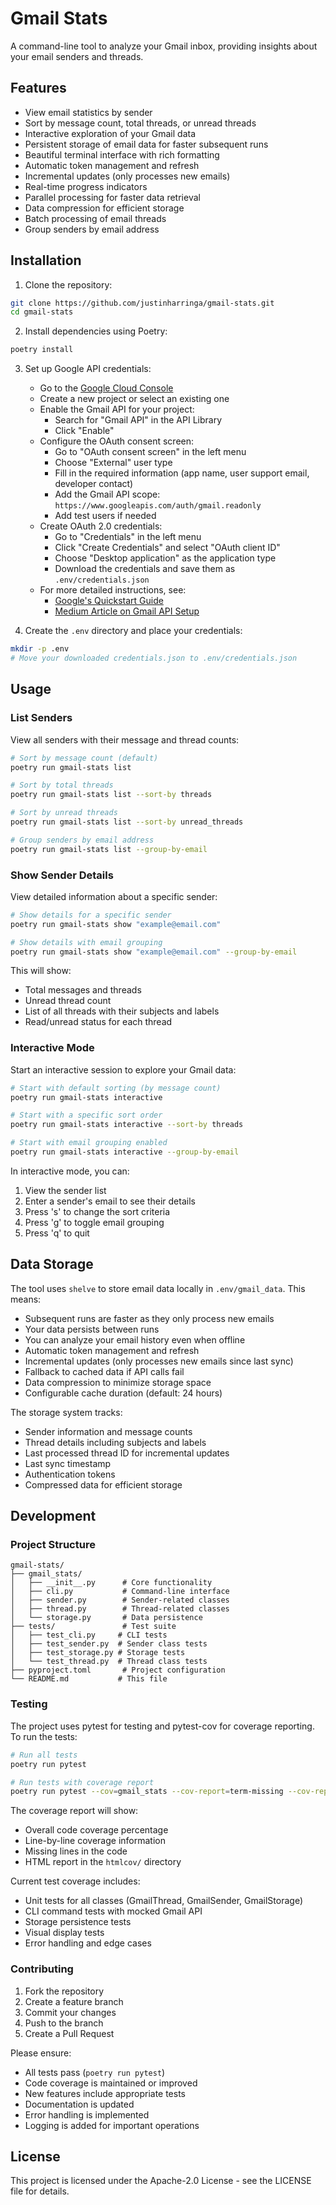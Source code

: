 # Gmail Stats

A command-line tool to analyze your Gmail inbox, providing insights about your email senders and threads.

## Features

- View email statistics by sender
- Sort by message count, total threads, or unread threads
- Interactive exploration of your Gmail data
- Persistent storage of email data for faster subsequent runs
- Beautiful terminal interface with rich formatting
- Automatic token management and refresh
- Incremental updates (only processes new emails)
- Real-time progress indicators
- Parallel processing for faster data retrieval
- Data compression for efficient storage
- Batch processing of email threads
- Group senders by email address

## Installation

1. Clone the repository:
```bash
git clone https://github.com/justinharringa/gmail-stats.git
cd gmail-stats
```

2. Install dependencies using Poetry:
```bash
poetry install
```

3. Set up Google API credentials:
   - Go to the [Google Cloud Console](https://console.cloud.google.com/)
   - Create a new project or select an existing one
   - Enable the Gmail API for your project:
     - Search for "Gmail API" in the API Library
     - Click "Enable"
   - Configure the OAuth consent screen:
     - Go to "OAuth consent screen" in the left menu
     - Choose "External" user type
     - Fill in the required information (app name, user support email, developer contact)
     - Add the Gmail API scope: `https://www.googleapis.com/auth/gmail.readonly`
     - Add test users if needed
   - Create OAuth 2.0 credentials:
     - Go to "Credentials" in the left menu
     - Click "Create Credentials" and select "OAuth client ID"
     - Choose "Desktop application" as the application type
     - Download the credentials and save them as `.env/credentials.json`
   - For more detailed instructions, see:
     - [Google's Quickstart Guide](https://developers.google.com/gmail/api/quickstart/python)
     - [Medium Article on Gmail API Setup](https://medium.com/lyfepedia/sending-emails-with-gmail-api-and-python-49474e32c81f)

4. Create the `.env` directory and place your credentials:
```bash
mkdir -p .env
# Move your downloaded credentials.json to .env/credentials.json
```

## Usage

### List Senders

View all senders with their message and thread counts:

```bash
# Sort by message count (default)
poetry run gmail-stats list

# Sort by total threads
poetry run gmail-stats list --sort-by threads

# Sort by unread threads
poetry run gmail-stats list --sort-by unread_threads

# Group senders by email address
poetry run gmail-stats list --group-by-email
```

### Show Sender Details

View detailed information about a specific sender:

```bash
# Show details for a specific sender
poetry run gmail-stats show "example@email.com"

# Show details with email grouping
poetry run gmail-stats show "example@email.com" --group-by-email
```

This will show:
- Total messages and threads
- Unread thread count
- List of all threads with their subjects and labels
- Read/unread status for each thread

### Interactive Mode

Start an interactive session to explore your Gmail data:

```bash
# Start with default sorting (by message count)
poetry run gmail-stats interactive

# Start with a specific sort order
poetry run gmail-stats interactive --sort-by threads

# Start with email grouping enabled
poetry run gmail-stats interactive --group-by-email
```

In interactive mode, you can:
1. View the sender list
2. Enter a sender's email to see their details
3. Press 's' to change the sort criteria
4. Press 'g' to toggle email grouping
5. Press 'q' to quit

## Data Storage

The tool uses `shelve` to store email data locally in `.env/gmail_data`. This means:
- Subsequent runs are faster as they only process new emails
- Your data persists between runs
- You can analyze your email history even when offline
- Automatic token management and refresh
- Incremental updates (only processes new emails since last sync)
- Fallback to cached data if API calls fail
- Data compression to minimize storage space
- Configurable cache duration (default: 24 hours)

The storage system tracks:
- Sender information and message counts
- Thread details including subjects and labels
- Last processed thread ID for incremental updates
- Last sync timestamp
- Authentication tokens
- Compressed data for efficient storage

## Development

### Project Structure

```
gmail-stats/
├── gmail_stats/
│   ├── __init__.py      # Core functionality
│   ├── cli.py           # Command-line interface
│   ├── sender.py        # Sender-related classes
│   ├── thread.py        # Thread-related classes
│   └── storage.py       # Data persistence
├── tests/               # Test suite
│   ├── test_cli.py     # CLI tests
│   ├── test_sender.py  # Sender class tests
│   ├── test_storage.py # Storage tests
│   └── test_thread.py  # Thread class tests
├── pyproject.toml       # Project configuration
└── README.md           # This file
```

### Testing

The project uses pytest for testing and pytest-cov for coverage reporting. To run the tests:

```bash
# Run all tests
poetry run pytest

# Run tests with coverage report
poetry run pytest --cov=gmail_stats --cov-report=term-missing --cov-report=html
```

The coverage report will show:
- Overall code coverage percentage
- Line-by-line coverage information
- Missing lines in the code
- HTML report in the `htmlcov/` directory

Current test coverage includes:
- Unit tests for all classes (GmailThread, GmailSender, GmailStorage)
- CLI command tests with mocked Gmail API
- Storage persistence tests
- Visual display tests
- Error handling and edge cases

### Contributing

1. Fork the repository
2. Create a feature branch
3. Commit your changes
4. Push to the branch
5. Create a Pull Request

Please ensure:
- All tests pass (`poetry run pytest`)
- Code coverage is maintained or improved
- New features include appropriate tests
- Documentation is updated
- Error handling is implemented
- Logging is added for important operations

## License

This project is licensed under the Apache-2.0 License - see the LICENSE file for details.
